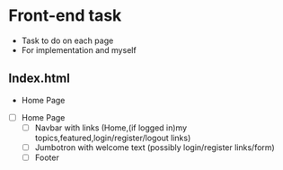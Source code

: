 # Front-end task

-   Task to do on each page
-   For implementation and myself

## Index.html

-   Home Page

*   [ ] Home Page
    -   [ ] Navbar with links (Home,(if logged in)my topics,featured,login/register/logout links)
    -   [ ] Jumbotron with welcome text (possibly login/register links/form)
    -   [ ] Footer
